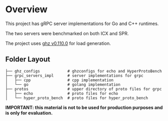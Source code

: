 # Overview

This project has gRPC server implementations for Go and C++ runtimes.

The two servers were benchmarked on both ICX and SPR.

The project uses [ghz v0.110.0](https://github.com/bojand/ghz/releases/tag/v0.110.0) for load generation.


## Folder Layout

```
├── ghz_configs            # ghzconfigs for echo and HyperProtoBench
├── grpc_servers_impl      # server implementations for grpc 
│   ├── cpp                # cpp implementation 
│   └── go                 # golang implementation
├── protos                 # upper directory of proto files for grpc 
│   ├── echo               # proto files for echo
│   └── hyper_proto_bench  # proto files for hyper_proto_bench  
```


**IMPORTANT: this material is not to be used for production purposes and is only for evaluation.**
